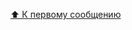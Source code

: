 [⬆ К первому сообщению](https://discord.com/channels/219557939466338304/1215358961319018496/1215358964460556348)